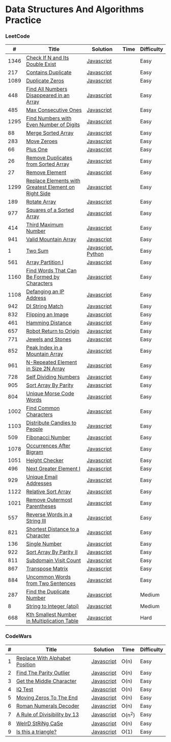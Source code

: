 # Data Structures And Algorithms Practice

### LeetCode

| #    | Title                                                                                                                                       | Solution                                                                                       | Time | Difficulty |
| ---- | ------------------------------------------------------------------------------------------------------------------------------------------- | ---------------------------------------------------------------------------------------------- | ---- | ---------- |
| 1346 | [Check If N and Its Double Exist](https://leetcode.com/problems/check-if-n-and-its-double-exist/)                                           | [Javascript](./leetcode/javascript/arrays/checkIfExist.js)                                     |      | Easy       |
| 217  | [Contains Duplicate](https://leetcode.com/problems/contains-duplicate/)                                                                     | [Javascript](./leetcode/javascript/arrays/containsDuplicate.js)                                |      | Easy       |
| 1089 | [Duplicate Zeros](https://leetcode.com/problems/duplicate-zeros/)                                                                           | [Javascript](./leetcode/javascript/arrays/duplicateZeros.js)                                   |      | Easy       |
| 448  | [Find All Numbers Disappeared in an Array](https://leetcode.com/problems/find-all-numbers-disappeared-in-an-array/)                         | [Javascript](./leetcode/javascript/arrays/findDisappearedNumbers.js)                           |      | Easy       |
| 485  | [Max Consecutive Ones](https://leetcode.com/problems/max-consecutive-ones/)                                                                 | [Javascript](./leetcode/javascript/arrays/findMaxConsecutiveOnes.js)                           |      | Easy       |
| 1295 | [Find Numbers with Even Number of Digits](https://leetcode.com/problems/find-numbers-with-even-number-of-digits/)                           | [Javascript](./leetcode/javascript/arrays/findNumbers.js)                                      |      | Easy       |
| 88   | [Merge Sorted Array](https://leetcode.com/problems/merge-sorted-array/)                                                                     | [Javascript](./leetcode/javascript/arrays/merge.js)                                            |      | Easy       |
| 283  | [Move Zeroes](https://leetcode.com/problems/move-zeroes/)                                                                                   | [Javascript](./leetcode/javascript/arrays/moveZeroes.js)                                       |      | Easy       |
| 66   | [Plus One](https://leetcode.com/problems/plus-one/)                                                                                         | [Javascript](./leetcode/javascript/arrays/plusOne.js)                                          |      | Easy       |
| 26   | [Remove Duplicates from Sorted Array](https://leetcode.com/problems/remove-duplicates-from-sorted-array/)                                   | [Javascript](./leetcode/javascript/arrays/removeDuplicates.js)                                 |      | Easy       |
| 27   | [Remove Element](https://leetcode.com/problems/remove-element/)                                                                             | [Javascript](./leetcode/javascript/arrays/removeElement.js)                                    |      | Easy       |
| 1299 | [Replace Elements with Greatest Element on Right Side](https://leetcode.com/problems/replace-elements-with-greatest-element-on-right-side/) | [Javascript](./leetcode/javascript/arrays/replaceElements.js)                                  |      | Easy       |
| 189  | [Rotate Array](https://leetcode.com/problems/rotate-array/)                                                                                 | [Javascript](./leetcode/javascript/arrays/rotate.js)                                           |      | Easy       |
| 977  | [Squares of a Sorted Array](https://leetcode.com/problems/squares-of-a-sorted-array/)                                                       | [Javascript](./leetcode/javascript/arrays/sortedSquares.js)                                    |      | Easy       |
| 414  | [Third Maximum Number](https://leetcode.com/problems/third-maximum-number/)                                                                 | [Javascript](./leetcode/javascript/arrays/thirdMax.js)                                         |      | Easy       |
| 941  | [Valid Mountain Array](https://leetcode.com/problems/valid-mountain-array/)                                                                 | [Javascript](./leetcode/javascript/arrays/validMountainArray.js)                               |      | Easy       |
| 1    | [Two Sum](https://leetcode.com/problems/two-sum/)                                                                                           | [Javascript](./leetcode/javascript/easy/twoSum.js), [Python](./leetcode/python/easy/twoSum.py) |      | Easy       |
| 561  | [Array Partition I](https://leetcode.com/problems/array-partition-i/)                                                                       | [Javascript](./leetcode/javascript/easy/arrayPairSum.js)                                       |      | Easy       |
| 1160 | [Find Words That Can Be Formed by Characters](https://leetcode.com/problems/find-words-that-can-be-formed-by-characters/)                   | [Javascript](./leetcode/javascript/easy/countCharacters.js)                                    |      | Easy       |
| 1108 | [Defanging an IP Address](https://leetcode.com/problems/defanging-an-ip-address/)                                                           | [Javascript](./leetcode/javascript/easy/defangIPaddr.js)                                       |      | Easy       |
| 942  | [DI String Match](https://leetcode.com/problems/di-string-match/)                                                                           | [Javascript](./leetcode/javascript/easy/diStringMatch.js)                                      |      | Easy       |
| 832  | [Flipping an Image](https://leetcode.com/problems/flipping-an-image/)                                                                       | [Javascript](./leetcode/javascript/easy/flipAndInvertImage.js)                                 |      | Easy       |
| 461  | [Hamming Distance](https://leetcode.com/problems/hamming-distance/)                                                                         | [Javascript](./leetcode/javascript/easy/hammingDistance.js)                                    |      | Easy       |
| 657  | [Robot Return to Origin](https://leetcode.com/problems/robot-return-to-origin/)                                                             | [Javascript](./leetcode/javascript/easy/judgeCircle.js)                                        |      | Easy       |
| 771  | [Jewels and Stones](https://leetcode.com/problems/jewels-and-stones/)                                                                       | [Javascript](./leetcode/javascript/easy/numJewelsInStones.js)                                  |      | Easy       |
| 852  | [Peak Index in a Mountain Array](https://leetcode.com/problems/peak-index-in-a-mountain-array/)                                             | [Javascript](./leetcode/javascript/easy/peakIndexInMountainArray.js)                           |      | Easy       |
| 961  | [N-Repeated Element in Size 2N Array](https://leetcode.com/problems/n-repeated-element-in-size-2n-array/)                                   | [Javascript](./leetcode/javascript/easy/repeatedNTimes.js)                                     |      | Easy       |
| 728  | [Self Dividing Numbers](https://leetcode.com/problems/self-dividing-numbers/)                                                               | [Javascript](./leetcode/javascript/easy/selfDividingNumbers.js)                                |      | Easy       |
| 905  | [Sort Array By Parity](https://leetcode.com/problems/sort-array-by-parity/)                                                                 | [Javascript](./leetcode/javascript/easy/sortArrayByParity.js)                                  |      | Easy       |
| 804  | [Unique Morse Code Words](https://leetcode.com/problems/unique-morse-code-words/)                                                           | [Javascript](./leetcode/javascript/easy/uniqueMorseRepresentations.js)                         |      | Easy       |
| 1002 | [Find Common Characters](https://leetcode.com/problems/find-common-characters/)                                                             | [Javascript](./leetcode/javascript/easy/commonChars.js)                                        |      | Easy       |
| 1103 | [Distribute Candies to People](https://leetcode.com/problems/distribute-candies-to-people/)                                                 | [Javascript](./leetcode/javascript/easy/distributeCandies.js)                                  |      | Easy       |
| 509  | [Fibonacci Number](https://leetcode.com/problems/fibonacci-number/)                                                                         | [Javascript](./leetcode/javascript/easy/fibonacci.js)                                          |      | Easy       |
| 1078 | [Occurrences After Bigram](https://leetcode.com/problems/occurrences-after-bigram/)                                                         | [Javascript](./leetcode/javascript/easy/findOcurrences.js)                                     |      | Easy       |
| 1051 | [Height Checker](https://leetcode.com/problems/height-checker/)                                                                             | [Javascript](./leetcode/javascript/easy/heightChecker.js)                                      |      | Easy       |
| 496  | [Next Greater Element I](https://leetcode.com/problems/next-greater-element-i/)                                                             | [Javascript](./leetcode/javascript/easy/nextGreaterElement.js)                                 |      | Easy       |
| 929  | [Unique Email Addresses](https://leetcode.com/problems/unique-email-addresses/)                                                             | [Javascript](./leetcode/javascript/easy/numUniqueEmails.js)                                    |      | Easy       |
| 1122 | [Relative Sort Array](https://leetcode.com/problems/relative-sort-array/)                                                                   | [Javascript](./leetcode/javascript/easy/relativeSortArray.js)                                  |      | Easy       |
| 1021 | [Remove Outermost Parentheses](https://leetcode.com/problems/remove-outermost-parentheses/)                                                 | [Javascript](./leetcode/javascript/easy/removeOuterParentheses.js)                             |      | Easy       |
| 557  | [Reverse Words in a String III](https://leetcode.com/problems/reverse-words-in-a-string-iii/)                                               | [Javascript](./leetcode/javascript/easy/reverseWords.js)                                       |      | Easy       |
| 821  | [Shortest Distance to a Character](https://leetcode.com/problems/shortest-distance-to-a-character/)                                         | [Javascript](./leetcode/javascript/easy/shortestToChar.js)                                     |      | Easy       |
| 136  | [Single Number](https://leetcode.com/problems/single-number/)                                                                               | [Javascript](./leetcode/javascript/easy/singleNumber.js)                                       |      | Easy       |
| 922  | [Sort Array By Parity II](https://leetcode.com/problems/sort-array-by-parity-ii/)                                                           | [Javascript](./leetcode/javascript/easy/sortArrayByParityII.js)                                |      | Easy       |
| 811  | [Subdomain Visit Count](https://leetcode.com/problems/subdomain-visit-count/)                                                               | [Javascript](./leetcode/javascript/easy/subdomainVisits.js)                                    |      | Easy       |
| 867  | [Transpose Matrix](https://leetcode.com/problems/transpose-matrix/)                                                                         | [Javascript](./leetcode/javascript/easy/transpose.js)                                          |      | Easy       |
| 884  | [Uncommon Words from Two Sentences](https://leetcode.com/problems/uncommon-words-from-two-sentences/)                                       | [Javascript](./leetcode/javascript/easy/uncommonFromSentences.js)                              |      | Easy       |
| 287  | [Find the Duplicate Number](https://leetcode.com/problems/find-the-duplicate-number/)                                                       | [Javascript](./leetcode/javascript/medium/findDuplicate.js)                                    |      | Medium     |
| 8    | [String to Integer (atoi)](https://leetcode.com/problems/string-to-integer-atoi/)                                                           | [Javascript](./leetcode/javascript/medium/stringToInteger.js)                                  |      | Medium     |
| 668  | [Kth Smallest Number in Multiplication Table](https://leetcode.com/problems/kth-smallest-number-in-multiplication-table/)                   | [Javascript](./leetcode/javascript/hard/findKthNumber.js)                                      |      | Hard       |

### CodeWars

| #   | Title                                                                                    | Solution                                                 | Time             | Difficulty |
| --- | ---------------------------------------------------------------------------------------- | -------------------------------------------------------- | ---------------- | ---------- |
| 1   | [Replace With Alphabet Position](https://www.codewars.com/kata/546f922b54af40e1e90001da) | [Javascript](./codewars/javascript/easy/alphabet.js)     | O(n)             | Easy       |
| 2   | [Find The Parity Outlier](https://www.codewars.com/kata/5526fc09a1bbd946250002dc)        | [Javascript](./codewars/javascript/easy/findOutlier.js)  | O(n)             | Easy       |
| 3   | [Get the Middle Character](https://www.codewars.com/kata/56747fd5cb988479af000028)       | [Javascript](./codewars/javascript/easy/getMiddle.js)    | O(n)             | Easy       |
| 4   | [IQ Test](https://www.codewars.com/kata/552c028c030765286c00007d)                        | [Javascript](./codewars/javascript/easy/iqTest.js)       | O(n)             | Easy       |
| 5   | [Moving Zeros To The End](https://www.codewars.com/kata/52597aa56021e91c93000cb0)        | [Javascript](./codewars/javascript/easy/moveZeros.js)    | O(n)             | Easy       |
| 6   | [Roman Numerals Decoder](https://www.codewars.com/kata/51b6249c4612257ac0000005)         | [Javascript](./codewars/javascript/easy/romanNumbers.js) | O(n)             | Easy       |
| 7   | [A Rule of Divisibility by 13](https://www.codewars.com/kata/564057bc348c7200bd0000ff)   | [Javascript](./codewars/javascript/easy/thirt.js)        | O(n<sup>2</sup>) | Easy       |
| 8   | [WeIrD StRiNg CaSe](https://www.codewars.com/kata/52b757663a95b11b3d00062d)              | [Javascript](./codewars/javascript/easy/toWeirdCase.js)  | O(n)             | Easy       |
| 9   | [Is this a triangle?](https://www.codewars.com/kata/56606694ec01347ce800001b)            | [Javascript](./codewars/javascript/easy/triangle.js)     | O(1)             | Easy       |
